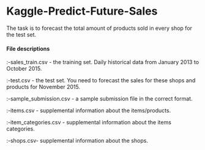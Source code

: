 # Kaggle-Predict-Future-Sales
The task is to forecast the total amount of products sold in every shop for the test set.
#### File descriptions
  :-sales_train.csv - the training set. Daily historical data from January 2013 to October 2015.
  
  :-test.csv - the test set. You need to forecast the sales for these shops and products for November 2015.
  
  :-sample_submission.csv - a sample submission file in the correct format.
  
  :-items.csv - supplemental information about the items/products.
  
  :-item_categories.csv  - supplemental information about the items categories.
  
  :-shops.csv- supplemental information about the shops.
